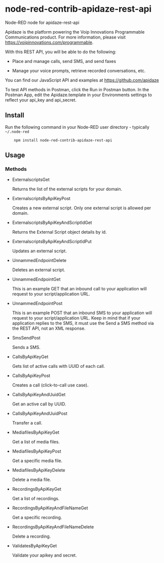 node-red-contrib-apidaze-rest-api
=====================

Node-RED node for apidaze-rest-api

Apidaze is the platform powering the Voip Innovations Programmable Communications product.  For more information, please visit https://voipinnovations.com/programmable.

With this REST API, you will be able to do the following:

- Place and manage calls, send SMS, and send faxes

- Manage your voice prompts, retrieve recorded conversations, etc.

You can find our JavaScript API and examples at https://github.com/apidaze

To test API methods in Postman, click the Run in Postman button.  In the Postman App, edit the Apidaze.template in your Environments settings to reflect your api_key and api_secret.

Install
-------

Run the following command in your Node-RED user directory - typically `~/.node-red`

        npm install node-red-contrib-apidaze-rest-api

Usage
-----

### Methods

- ExternalscriptsGet

    Returns the list of the external scripts for your domain.

- ExternalscriptsByApiKeyPost

    Creates a new external script.
Only one external script is allowed per domain.

- ExternalscriptsByApiKeyAndScriptIdGet

    Returns the External Script object details by id.

- ExternalscriptsByApiKeyAndScriptIdPut

    Updates an external script.

- UnnammedEndpointDelete

    Deletes an external script.

- UnnammedEndpointGet

    This is an example GET that an inbound call to your application will request to your script/application URL.

- UnnammedEndpointPost

    This is an example POST that an inbound SMS to your application will request to your script/application URL.  Keep in mind that if your application replies to the SMS, it must use the Send a SMS method via the REST API, not an XML response.

- SmsSendPost

    Sends a SMS.

- CallsByApiKeyGet

    Gets list of active calls with UUID of each call.

- CallsByApiKeyPost

    Creates a call (click-to-call use case).

- CallsByApiKeyAndUuidGet

    Get an active call by UUID.

- CallsByApiKeyAndUuidPost

    Transfer a call.

- MediafilesByApiKeyGet

    Get a list of media files.

- MediafilesByApiKeyPost

    Get a specific media file.

- MediafilesByApiKeyDelete

    Delete a media file.

- RecordingsByApiKeyGet

    Get a list of recordings.

- RecordingsByApiKeyAndFileNameGet

    Get a specific recording.

- RecordingsByApiKeyAndFileNameDelete

    Delete a recording.

- ValidatesByApiKeyGet

    Validate your apikey and secret.
